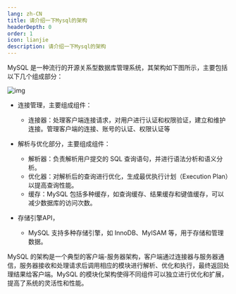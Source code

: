```yaml
---
lang: zh-CN
title: 请介绍一下Mysql的架构
headerDepth: 0
order: 1
icon: lianjie
description: 请介绍一下Mysql的架构
---
```


MySQL 是一种流行的开源关系型数据库管理系统，其架构如下图所示，主要包括以下几个组成部分：

![img](https://static-1254191423.cos.ap-shanghai.myqcloud.com/img/2024/3/3/a28a3f4d68c9834e51df7817e0a62ac8-20240303205226879.png)

- 连接管理，主要组成组件：

  - 连接器：处理客户端连接请求，对用户进行认证和权限验证，建立和维护连接。管理客户端的连接、账号的认证、权限认证等

- 解析与优化部分，主要组成组件：

  - 解析器：负责解析用户提交的 SQL 查询语句，并进行语法分析和语义分析。
  - 优化器：对解析后的查询进行优化，生成最优执行计划（Execution Plan）以提高查询性能。
  - 缓存：MySQL 包括多种缓存，如查询缓存、结果缓存和键值缓存，可以减少数据库的访问次数。

- 存储引擎API，

  - MySQL 支持多种存储引擎，如 InnoDB、MyISAM 等，用于存储和管理数据。

    

MySQL 的架构是一个典型的客户端-服务器架构，客户端通过连接器与服务器通信，服务器接收和处理请求后调用相应的模块进行解析、优化和执行，最终返回处理结果给客户端。MySQL 的模块化架构使得不同组件可以独立进行优化和扩展，提高了系统的灵活性和性能。

<!-- @include: @article-footer.snippet.md -->
